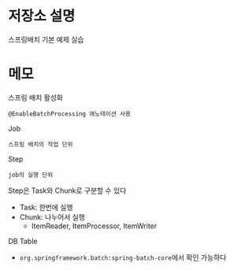 # 저장소 설명
스프링배치 기본 예제 실습

# 메모
스프링 배치 활성화
```
@EnableBatchProcessing 애노테이션 사용
```

Job
```
스프링 배치의 작업 단위
```

Step
```
job의 실행 단위
```

Step은 Task와 Chunk로 구분할 수 있다
- Task: 한번에 실행
- Chunk: 나누어서 실행
   - ItemReader, ItemProcessor, ItemWriter

DB Table
- `org.springframework.batch:spring-batch-core`에서 확인 가능하다